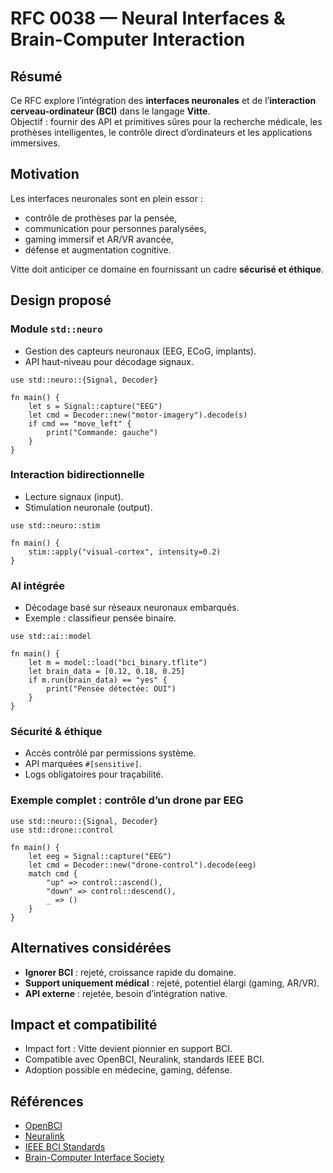 # RFC 0038 — Neural Interfaces & Brain-Computer Interaction

## Résumé
Ce RFC explore l’intégration des **interfaces neuronales** et de l’**interaction cerveau-ordinateur (BCI)** dans le langage **Vitte**.  
Objectif : fournir des API et primitives sûres pour la recherche médicale, les prothèses intelligentes, le contrôle direct d’ordinateurs et les applications immersives.

## Motivation
Les interfaces neuronales sont en plein essor :  
- contrôle de prothèses par la pensée,  
- communication pour personnes paralysées,  
- gaming immersif et AR/VR avancée,  
- défense et augmentation cognitive.  

Vitte doit anticiper ce domaine en fournissant un cadre **sécurisé et éthique**.

## Design proposé

### Module `std::neuro`
- Gestion des capteurs neuronaux (EEG, ECoG, implants).  
- API haut-niveau pour décodage signaux.  

```vitte
use std::neuro::{Signal, Decoder}

fn main() {
    let s = Signal::capture("EEG")
    let cmd = Decoder::new("motor-imagery").decode(s)
    if cmd == "move_left" {
        print("Commande: gauche")
    }
}
```

### Interaction bidirectionnelle
- Lecture signaux (input).  
- Stimulation neuronale (output).  

```vitte
use std::neuro::stim

fn main() {
    stim::apply("visual-cortex", intensity=0.2)
}
```

### AI intégrée
- Décodage basé sur réseaux neuronaux embarqués.  
- Exemple : classifieur pensée binaire.  

```vitte
use std::ai::model

fn main() {
    let m = model::load("bci_binary.tflite")
    let brain_data = [0.12, 0.18, 0.25]
    if m.run(brain_data) == "yes" {
        print("Pensée détectée: OUI")
    }
}
```

### Sécurité & éthique
- Accès contrôlé par permissions système.  
- API marquées `#[sensitive]`.  
- Logs obligatoires pour traçabilité.  

### Exemple complet : contrôle d’un drone par EEG
```vitte
use std::neuro::{Signal, Decoder}
use std::drone::control

fn main() {
    let eeg = Signal::capture("EEG")
    let cmd = Decoder::new("drone-control").decode(eeg)
    match cmd {
        "up" => control::ascend(),
        "down" => control::descend(),
        _ => ()
    }
}
```

## Alternatives considérées
- **Ignorer BCI** : rejeté, croissance rapide du domaine.  
- **Support uniquement médical** : rejeté, potentiel élargi (gaming, AR/VR).  
- **API externe** : rejetée, besoin d’intégration native.  

## Impact et compatibilité
- Impact fort : Vitte devient pionnier en support BCI.  
- Compatible avec OpenBCI, Neuralink, standards IEEE BCI.  
- Adoption possible en médecine, gaming, défense.  

## Références
- [OpenBCI](https://openbci.com/)  
- [Neuralink](https://neuralink.com/)  
- [IEEE BCI Standards](https://standards.ieee.org/)  
- [Brain-Computer Interface Society](https://bcisociety.org/)  

